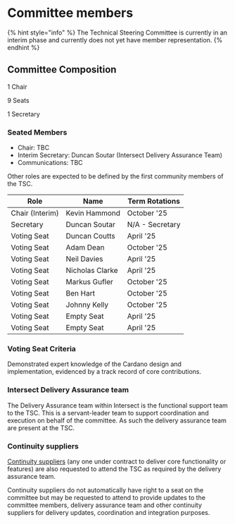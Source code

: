 # Committee members

{% hint style="info" %}
The Technical Steering Committee is currently in an interim phase and currently does not yet have member representation.&#x20;
{% endhint %}

## Committee Composition

1 Chair

9 Seats

1 Secretary

### Seated Members

* Chair: TBC
* Interim Secretary: Duncan Soutar (Intersect Delivery Assurance Team)
* Communications: TBC

Other roles are expected to be defined by the first community members of the TSC.&#x20;



| Role            | Name            | Term Rotations  |
| --------------- | --------------- | --------------- |
| Chair (Interim) | Kevin Hammond   | October '25     |
| Secretary       | Duncan Soutar   | N/A - Secretary |
| Voting Seat     | Duncan Coutts   | April '25       |
| Voting Seat     | Adam Dean       | October '25     |
| Voting Seat     | Neil Davies     | April '25       |
| Voting Seat     | Nicholas Clarke | April '25       |
| Voting Seat     | Markus Gufler   | October '25     |
| Voting Seat     | Ben Hart        | October '25     |
| Voting Seat     | Johnny Kelly    | October '25     |
| Voting Seat     | Empty Seat      | April '25       |
| Voting Seat     | Empty Seat      | April '25       |

### Voting Seat Criteria

Demonstrated expert knowledge of the Cardano design and implementation, evidenced by a track record of core contributions.

### Intersect Delivery Assurance team

The Delivery Assurance team within Intersect is the functional support team to the TSC. This is a servant-leader team to support coordination and execution on behalf of the committee. As such the delivery assurance team are present at the TSC. &#x20;

### Continuity suppliers

[Continuity suppliers](https://www.intersectmbo.org/news/cardano-continuity) (any one under contract to deliver core functionality or features) are also requested to attend the TSC as required by the delivery assurance team.

Continuity suppliers do not automatically have right to a seat on the committee but may be requested to attend to provide updates to the committee members, delivery assurance team and other continuity suppliers for delivery updates, coordination and integration purposes.&#x20;



